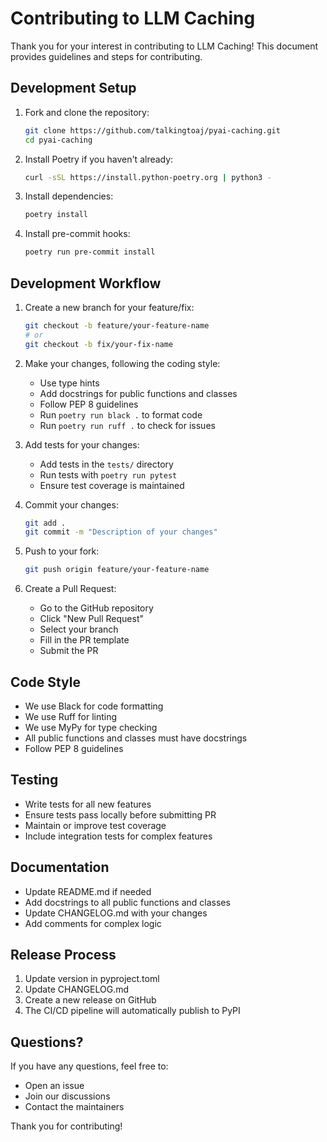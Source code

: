 # Contributing to LLM Caching

Thank you for your interest in contributing to LLM Caching! This document provides guidelines and steps for contributing.

## Development Setup

1. Fork and clone the repository:
   ```bash
   git clone https://github.com/talkingtoaj/pyai-caching.git
   cd pyai-caching
   ```

2. Install Poetry if you haven't already:
   ```bash
   curl -sSL https://install.python-poetry.org | python3 -
   ```

3. Install dependencies:
   ```bash
   poetry install
   ```

4. Install pre-commit hooks:
   ```bash
   poetry run pre-commit install
   ```

## Development Workflow

1. Create a new branch for your feature/fix:
   ```bash
   git checkout -b feature/your-feature-name
   # or
   git checkout -b fix/your-fix-name
   ```

2. Make your changes, following the coding style:
   - Use type hints
   - Add docstrings for public functions and classes
   - Follow PEP 8 guidelines
   - Run `poetry run black .` to format code
   - Run `poetry run ruff .` to check for issues

3. Add tests for your changes:
   - Add tests in the `tests/` directory
   - Run tests with `poetry run pytest`
   - Ensure test coverage is maintained

4. Commit your changes:
   ```bash
   git add .
   git commit -m "Description of your changes"
   ```

5. Push to your fork:
   ```bash
   git push origin feature/your-feature-name
   ```

6. Create a Pull Request:
   - Go to the GitHub repository
   - Click "New Pull Request"
   - Select your branch
   - Fill in the PR template
   - Submit the PR

## Code Style

- We use Black for code formatting
- We use Ruff for linting
- We use MyPy for type checking
- All public functions and classes must have docstrings
- Follow PEP 8 guidelines

## Testing

- Write tests for all new features
- Ensure tests pass locally before submitting PR
- Maintain or improve test coverage
- Include integration tests for complex features

## Documentation

- Update README.md if needed
- Add docstrings to all public functions and classes
- Update CHANGELOG.md with your changes
- Add comments for complex logic

## Release Process

1. Update version in pyproject.toml
2. Update CHANGELOG.md
3. Create a new release on GitHub
4. The CI/CD pipeline will automatically publish to PyPI

## Questions?

If you have any questions, feel free to:
- Open an issue
- Join our discussions
- Contact the maintainers

Thank you for contributing! 